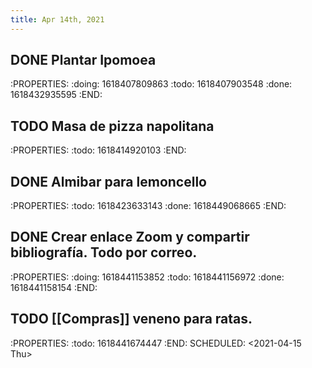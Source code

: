 ```yaml
---
title: Apr 14th, 2021
---
```


## DONE Plantar Ipomoea
:PROPERTIES:
:doing: 1618407809863
:todo: 1618407903548
:done: 1618432935595
:END:
## TODO Masa de pizza napolitana
:PROPERTIES:
:todo: 1618414920103
:END:
## DONE Almibar para lemoncello
:PROPERTIES:
:todo: 1618423633143
:done: 1618449068665
:END:
## DONE Crear enlace Zoom y compartir bibliografía. Todo por correo.
:PROPERTIES:
:doing: 1618441153852
:todo: 1618441156972
:done: 1618441158154
:END:
## TODO [[Compras]] veneno para ratas. 
:PROPERTIES:
:todo: 1618441674447
:END:
SCHEDULED: <2021-04-15 Thu>
